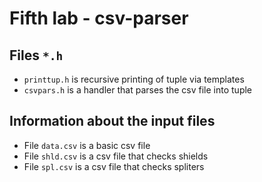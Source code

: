 # Fifth lab - csv-parser
## Files `*.h`
- `printtup.h` is recursive printing of tuple via templates
- `csvpars.h` is a handler that parses the csv file into tuple

## Information about the input files
- File `data.csv` is a basic csv file
- File `shld.csv` is a csv file that checks shields
- File `spl.csv` is a csv file that checks spliters
